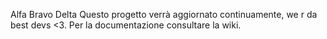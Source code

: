 Alfa Bravo Delta
Questo progetto verrà aggiornato continuamente, we r da best devs <3.
Per la documentazione consultare la wiki.

